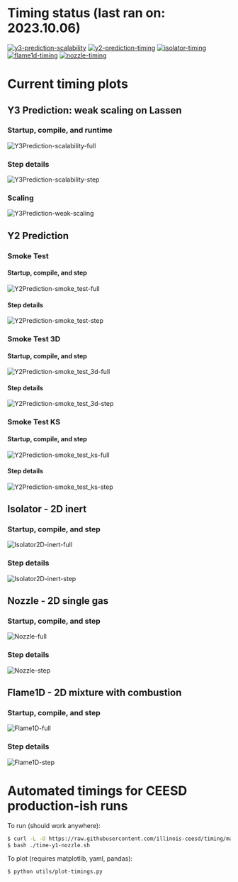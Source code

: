# Timing status (last ran on: 2023.10.06)

[![y3-prediction-scalability](https://github.com/illinois-ceesd/timing/actions/workflows/y3-prediction-scalability.yaml/badge.svg)](https://github.com/illinois-ceesd/timing/actions/workflows/y3-prediction-scalability.yaml) [![y2-prediction-timing](https://github.com/illinois-ceesd/timing/actions/workflows/y2-prediction-timing.yaml/badge.svg)](https://github.com/illinois-ceesd/timing/actions/workflows/y2-prediction-timing.yaml) [![isolator-timing](https://github.com/illinois-ceesd/timing/actions/workflows/isolator-timing.yaml/badge.svg)](https://github.com/illinois-ceesd/timing/actions/workflows/isolator-timing.yaml) [![flame1d-timing](https://github.com/illinois-ceesd/timing/actions/workflows/flame1d-timing.yaml/badge.svg)](https://github.com/illinois-ceesd/timing/actions/workflows/flame1d-timing.yaml) [![nozzle-timing](https://github.com/illinois-ceesd/timing/actions/workflows/nozzle-timing.yaml/badge.svg)](https://github.com/illinois-ceesd/timing/actions/workflows/nozzle-timing.yaml)

# Current timing plots

## Y3 Prediction: weak scaling on Lassen

### Startup, compile, and runtime

![Y3Prediction-scalability-full](plots/y3-prediction-scalability-full.png)

### Step details

![Y3Prediction-scalability-step](plots/y3-prediction-scalability-step-full.png)

### Scaling

![Y3Prediction-weak-scaling](plots/weak_scaling_y3-prediction-scalability-step-full.png)

## Y2 Prediction

### Smoke Test
#### Startup, compile, and step

![Y2Prediction-smoke_test-full](plots/y2-prediction-single-smoke_test-full.png)

#### Step details

![Y2Prediction-smoke_test-step](plots/y2-prediction-single-smoke_test-step-recent.png)

### Smoke Test 3D
#### Startup, compile, and step

![Y2Prediction-smoke_test_3d-full](plots/y2-prediction-single-smoke_test_3d-full.png)

#### Step details

![Y2Prediction-smoke_test_3d-step](plots/y2-prediction-single-smoke_test_3d-step-recent.png)

### Smoke Test KS
#### Startup, compile, and step

![Y2Prediction-smoke_test_ks-full](plots/y2-prediction-single-smoke_test_ks-full.png)

#### Step details

![Y2Prediction-smoke_test_ks-step](plots/y2-prediction-single-smoke_test_ks-step-recent.png)

## Isolator - 2D inert

### Startup, compile, and step

![Isolator2D-inert-full](plots/isolator-full-recent.png)

### Step details

![Isolator2D-inert-step](plots/isolator-step-recent.png)

## Nozzle - 2D single gas

### Startup, compile, and step

![Nozzle-full](plots/nozzle-full-recent.png)

### Step details

![Nozzle-step](plots/nozzle-step-recent.png)

## Flame1D - 2D mixture with combustion

### Startup, compile, and step

![Flame1D-full](plots/flame1d-full-recent.png)

### Step details

![Flame1D-step](plots/flame1d-step-recent.png)

# Automated timings for CEESD production-ish runs

To run (should work anywhere):

```bash
$ curl -L -O https://raw.githubusercontent.com/illinois-ceesd/timing/main/time-y1-nozzle.sh
$ bash ./time-y1-nozzle.sh
```

To plot (requires matplotlib, yaml, pandas):
```bash
$ python utils/plot-timings.py
```
